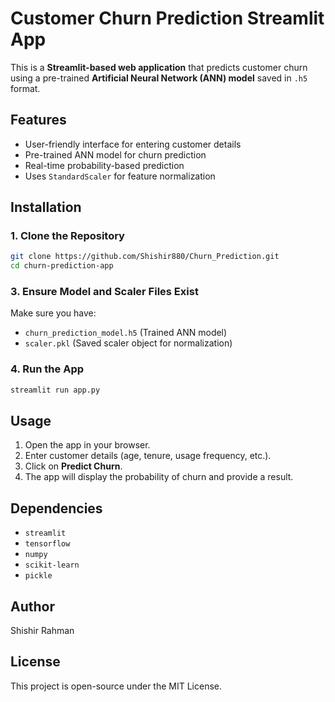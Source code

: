 # Customer Churn Prediction Streamlit App

This is a **Streamlit-based web application** that predicts customer churn using a pre-trained **Artificial Neural Network (ANN) model** saved in `.h5` format.

## Features
- User-friendly interface for entering customer details
- Pre-trained ANN model for churn prediction
- Real-time probability-based prediction
- Uses `StandardScaler` for feature normalization

## Installation
### 1. Clone the Repository
```bash
git clone https://github.com/Shishir880/Churn_Prediction.git
cd churn-prediction-app
```

### 3. Ensure Model and Scaler Files Exist
Make sure you have:
- `churn_prediction_model.h5` (Trained ANN model)
- `scaler.pkl` (Saved scaler object for normalization)

### 4. Run the App
```bash
streamlit run app.py
```

## Usage
1. Open the app in your browser.
2. Enter customer details (age, tenure, usage frequency, etc.).
3. Click on **Predict Churn**.
4. The app will display the probability of churn and provide a result.

## Dependencies
- `streamlit`
- `tensorflow`
- `numpy`
- `scikit-learn`
- `pickle`


## Author
Shishir Rahman

## License
This project is open-source under the MIT License.

